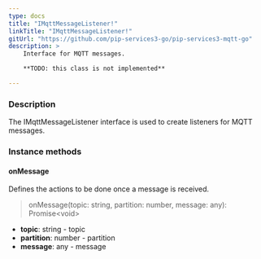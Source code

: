 ```yaml
---
type: docs
title: "IMqttMessageListener!"
linkTitle: "IMqttMessageListener!"
gitUrl: "https://github.com/pip-services3-go/pip-services3-mqtt-go"
description: >
    Interface for MQTT messages.

    **TODO: this class is not implemented**

---
```



### Description

The IMqttMessageListener interface is used to create listeners for MQTT messages.


### Instance methods


#### onMessage
Defines the actions to be done once a message is received.

> onMessage(topic: string, partition: number, message: any): Promise\<void\>

- **topic**: string - topic
- **partition**: number - partition
- **message**: any - message

